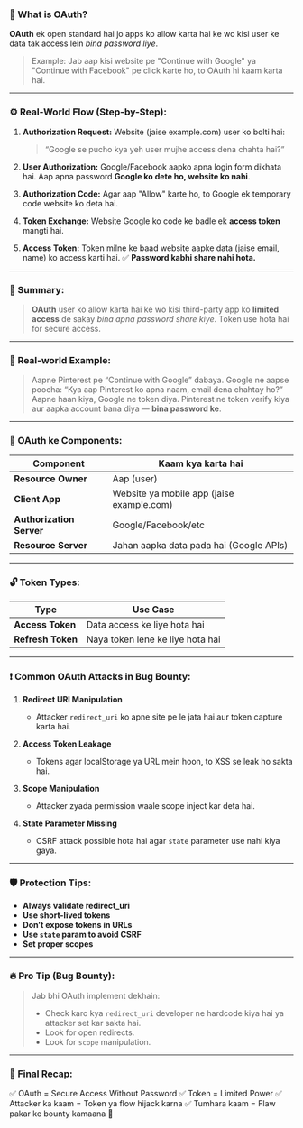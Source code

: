 ### 🔐 What is OAuth?

**OAuth** ek open standard hai jo apps ko allow karta hai ke wo kisi user ke data tak access lein *bina password liye*.

> Example:
> Jab aap kisi website pe "Continue with Google" ya "Continue with Facebook" pe click karte ho, to OAuth hi kaam karta hai.

---

### ⚙️ Real-World Flow (Step-by-Step):

1. **Authorization Request:**
   Website (jaise example.com) user ko bolti hai:

   > “Google se pucho kya yeh user mujhe access dena chahta hai?”

2. **User Authorization:**
   Google/Facebook aapko apna login form dikhata hai. Aap apna password **Google ko dete ho, website ko nahi**.

3. **Authorization Code:**
   Agar aap "Allow" karte ho, to Google ek temporary code website ko deta hai.

4. **Token Exchange:**
   Website Google ko code ke badle ek **access token** mangti hai.

5. **Access Token:**
   Token milne ke baad website aapke data (jaise email, name) ko access karti hai.
   ✅ **Password kabhi share nahi hota.**

---

### 🧠 Summary:

> **OAuth** user ko allow karta hai ke wo kisi third-party app ko **limited access** de sakay *bina apna password share kiye*.
> Token use hota hai for secure access.

---

### 🧪 Real-world Example:

> Aapne Pinterest pe “Continue with Google” dabaya. Google ne aapse poocha:
> “Kya aap Pinterest ko apna naam, email dena chahtay ho?”
> Aapne haan kiya, Google ne token diya. Pinterest ne token verify kiya aur aapka account bana diya — **bina password ke**.

---

### 🧱 OAuth ke Components:

| Component                | Kaam kya karta hai                        |
| ------------------------ | ----------------------------------------- |
| **Resource Owner**       | Aap (user)                                |
| **Client App**           | Website ya mobile app (jaise example.com) |
| **Authorization Server** | Google/Facebook/etc                       |
| **Resource Server**      | Jahan aapka data pada hai (Google APIs)   |

---

### 🔓 Token Types:

| Type              | Use Case                         |
| ----------------- | -------------------------------- |
| **Access Token**  | Data access ke liye hota hai     |
| **Refresh Token** | Naya token lene ke liye hota hai |

---

### ❗ Common OAuth Attacks in Bug Bounty:

1. **Redirect URI Manipulation**

   * Attacker `redirect_uri` ko apne site pe le jata hai aur token capture karta hai.

2. **Access Token Leakage**

   * Tokens agar localStorage ya URL mein hoon, to XSS se leak ho sakta hai.

3. **Scope Manipulation**

   * Attacker zyada permission waale scope inject kar deta hai.

4. **State Parameter Missing**

   * CSRF attack possible hota hai agar `state` parameter use nahi kiya gaya.

---

### 🛡️ Protection Tips:

* **Always validate redirect\_uri**
* **Use short-lived tokens**
* **Don’t expose tokens in URLs**
* **Use `state` param to avoid CSRF**
* **Set proper scopes**

---

### 🔥 Pro Tip (Bug Bounty):

> Jab bhi OAuth implement dekhain:
>
> * Check karo kya `redirect_uri` developer ne hardcode kiya hai ya attacker set kar sakta hai.
> * Look for open redirects.
> * Look for `scope` manipulation.

---

### 📌 Final Recap:

✅ OAuth = Secure Access Without Password
✅ Token = Limited Power
✅ Attacker ka kaam = Token ya flow hijack karna
✅ Tumhara kaam = Flaw pakar ke bounty kamaana 💸
